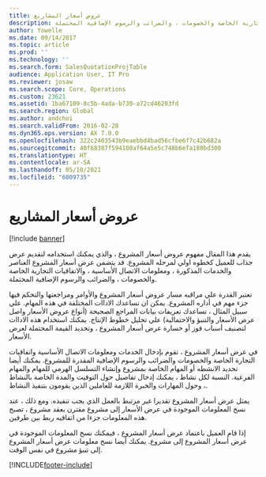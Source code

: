 ```yaml
---
title: عروض أسعار المشاريع
description: يقدم هذا المقال مفهوم عروض أسعار المشروع ، والذي يمكنك استخدامه لتقديم عرض جذاب للعميل كخطوه اولي لمرحله المشروع. قد يتضمن عرض أسعار المشروع العناصر والخدمات المذكورة ، ومعلومات الاتصال الأساسية ، والاتفاقيات التجارية الخاصة والخصومات ، والضرائب والرسوم الإضافية المحتملة.
author: Yowelle
ms.date: 09/14/2017
ms.topic: article
ms.prod: ''
ms.technology: ''
ms.search.form: SalesQuotationProjTable
audience: Application User, IT Pro
ms.reviewer: josaw
ms.search.scope: Core, Operations
ms.custom: 23621
ms.assetid: 1ba67109-8c5b-4ada-b730-a72cd46203fd
ms.search.region: Global
ms.author: andchoi
ms.search.validFrom: 2016-02-28
ms.dyn365.ops.version: AX 7.0.0
ms.openlocfilehash: 322c2403543b9eaebbd4bad56cfbe6f7c42b682a
ms.sourcegitcommit: 40f68387f594180af64a5e5c748b6efa188bd300
ms.translationtype: HT
ms.contentlocale: ar-SA
ms.lasthandoff: 05/10/2021
ms.locfileid: "6009735"
---
```

# <a name="project-quotations"></a>عروض أسعار المشاريع

[!include [banner](../includes/banner.md)]

يقدم هذا المقال مفهوم عروض أسعار المشروع ، والذي يمكنك استخدامه لتقديم عرض جذاب للعميل كخطوه اولي لمرحله المشروع. قد يتضمن عرض أسعار المشروع العناصر والخدمات المذكورة ، ومعلومات الاتصال الأساسية ، والاتفاقيات التجارية الخاصة والخصومات ، والضرائب والرسوم الإضافية المحتملة. 

تعتبر القدرة علي مراقبه مسار عروض أسعار المشروع والأوامر ومراجعتها والتحكم فيها جزء مهم في أداره المشروع. يمكن ان تساعدك الاداات المختلفة في هذه المهام. علي سبيل المثال ، تساعدك تعريفات بيانات المراجع الصحيحة (أنواع عروض الأسعار واصل عرض الأسعار والتنبؤ والاحتمالية) علي تحليل خطوط الإنتاج. يمكنك استخدام هذه الاداات لتصنيف أسباب فوز أو خسارة عرض أسعار المشروع ، وتحديد القيمة المحتملة لعرض الأسعار. 

في عرض أسعار المشروع ، تقوم بإدخال الخدمات ومعلومات الاتصال الأساسية واتفاقيات التجارة الخاصة والخصومات والضرائب والرسوم الإضافية المقدرة للمشروع. يمكنك أيضا تحديد الانشطه أو المهام الخاصة بمشروع وإنشاء التسلسل الهرمي للمهام والمهام الفرعية. النسبة لكل نشاط ، يمكنك إدخال تفاصيل حول التوقيت والمدة الخاصة بالنشاط ، وحول المهارات والخبرة اللازمة للعاملين الذين يقومون بتنفيذ النشاط. 

يمثل عرض أسعار المشروع تقديرا غير مرتبط بالعمل الذي يجب تنفيذه. ومع ذلك ، عند نسخ المعلومات الموجودة في عرض الأسعار إلى مشروع مقترن بعقد مشروع ، تصبح هذه المعلومات جزءا من اتفاقيه ربط بين طرفين. 

إذا قام العميل باعتماد عرض أسعار المشروع ، فيمكنك نسخ المعلومات الموجودة في عرض أسعار المشروع إلى مشروع. يمكنك أيضا نسخ معلومات عرض أسعار المشروع إلى تنبؤ مشروع في نفس الوقت.





[!INCLUDE[footer-include](../includes/footer-banner.md)]